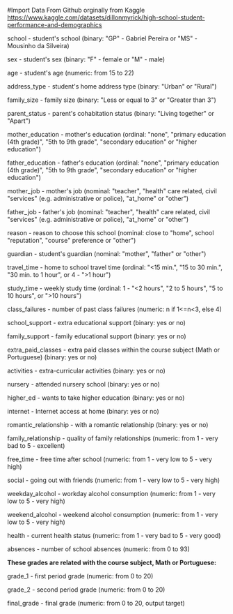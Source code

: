 




#Import Data From Github orginally from Kaggle
https://www.kaggle.com/datasets/dillonmyrick/high-school-student-performance-and-demographics

school - student's school (binary: "GP" - Gabriel Pereira or "MS" - Mousinho da Silveira)

sex - student's sex (binary: "F" - female or "M" - male)

age - student's age (numeric: from 15 to 22)

address_type - student's home address type (binary: "Urban" or "Rural")

family_size - family size (binary: "Less or equal to 3" or "Greater than 3")

parent_status - parent's cohabitation status (binary: "Living together" or "Apart")

mother_education - mother's education (ordinal: "none", "primary education (4th grade)", "5th to 9th grade", "secondary education" or "higher education")

father_education - father's education (ordinal: "none", "primary education (4th grade)", "5th to 9th grade", "secondary education" or "higher education")

mother_job - mother's job (nominal: "teacher", "health" care related, civil "services" (e.g. administrative or police), "at_home" or "other")

father_job - father's job (nominal: "teacher", "health" care related, civil "services" (e.g. administrative or police), "at_home" or "other")

reason - reason to choose this school (nominal: close to "home", school "reputation", "course" preference or "other")

guardian - student's guardian (nominal: "mother", "father" or "other")

travel_time - home to school travel time (ordinal: "<15 min.", "15 to 30 min.", "30 min. to 1 hour", or 4 - ">1 hour")

study_time - weekly study time (ordinal: 1 - "<2 hours", "2 to 5 hours", "5 to 10 hours", or ">10 hours")

class_failures - number of past class failures (numeric: n if 1<=n<3, else 4)

school_support - extra educational support (binary: yes or no)

family_support - family educational support (binary: yes or no)

extra_paid_classes - extra paid classes within the course subject (Math or Portuguese) (binary: yes or no)

activities - extra-curricular activities (binary: yes or no)

nursery - attended nursery school (binary: yes or no)

higher_ed - wants to take higher education (binary: yes or no)

internet - Internet access at home (binary: yes or no)

romantic_relationship - with a romantic relationship (binary: yes or no)

family_relationship - quality of family relationships (numeric: from 1 - very bad to 5 - excellent)

free_time - free time after school (numeric: from 1 - very low to 5 - very high)

social - going out with friends (numeric: from 1 - very low to 5 - very high)

weekday_alcohol - workday alcohol consumption (numeric: from 1 - very low to 5 - very high)

weekend_alcohol - weekend alcohol consumption (numeric: from 1 - very low to 5 - very high)

health - current health status (numeric: from 1 - very bad to 5 - very good)

absences - number of school absences (numeric: from 0 to 93)

**These grades are related with the course subject, Math or Portuguese:**

grade_1 - first period grade (numeric: from 0 to 20)

grade_2 - second period grade (numeric: from 0 to 20)

final_grade - final grade (numeric: from 0 to 20, output target)
